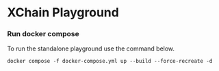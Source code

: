 # XChain Playground

### Run docker compose

To run the standalone playground use the command below.

`docker compose -f docker-compose.yml up --build --force-recreate -d`
